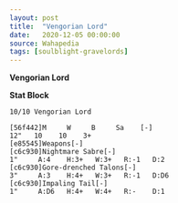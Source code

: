 ```yaml
---
layout: post
title:  "Vengorian Lord"
date:   2020-12-05 00:00:00
source: Wahapedia
tags: [soulblight-gravelords]
---
```


**Vengorian Lord**

**Stat Block**
```
10/10 Vengorian Lord
```

```
[56f442]M     W     B     Sa    [-]
12"   10    10    3+    
[e85545]Weapons[-]
[c6c930]Nightmare Sabre[-]
1"     A:4    H:3+   W:3+   R:-1   D:2   
[c6c930]Gore-drenched Talons[-]
3"     A:3    H:4+   W:3+   R:-1   D:D6  
[c6c930]Impaling Tail[-]
1"     A:D6   H:4+   W:4+   R:-    D:1   
```
    
